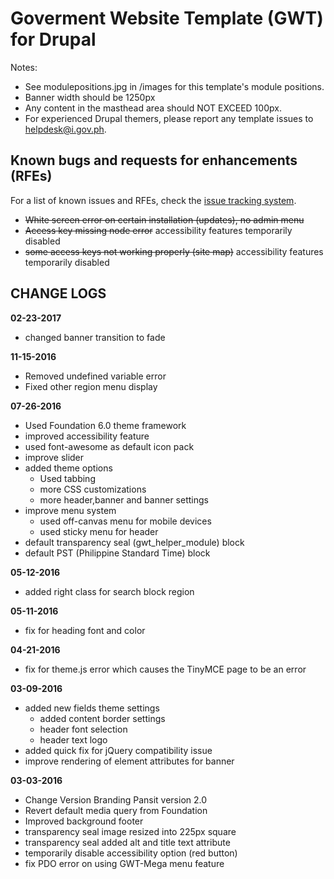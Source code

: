 # Goverment Website Template (GWT) for Drupal

Notes:

- See modulepositions.jpg in /images for this template's module positions.
- Banner width should be 1250px
- Any content in the masthead area should NOT EXCEED 100px.
- For experienced Drupal themers, please report any template issues to helpdesk@i.gov.ph.

## Known bugs and requests for enhancements (RFEs)
For a list of known issues and RFEs, check the [issue tracking system](https://github.com/iGovPhil/gwt-drupal/issues).

- ~~White screen error on certain installation (updates), no admin menu~~
- ~~Access key missing node error~~ accessibility features temporarily disabled
- ~~some access keys not working properly (site map)~~ accessibility features temporarily disabled

## CHANGE LOGS
**02-23-2017**
- changed banner transition to fade

**11-15-2016**

- Removed undefined variable error
- Fixed other region menu display

**07-26-2016**

- Used Foundation 6.0 theme framework
- improved accessibility feature
- used font-awesome as default icon pack
- improve slider
- added theme options
  - Used tabbing
  - more CSS customizations
  - more header,banner and banner settings
- improve menu system
  - used off-canvas menu for mobile devices
  - used sticky menu for header
- default transparency seal (gwt\_helper\_module) block
- default PST (Philippine Standard Time) block

**05-12-2016**

- added right class for search block region

**05-11-2016**

- fix for heading font and color

**04-21-2016**

- fix for theme.js error which causes the TinyMCE page to be an error

**03-09-2016**

- added new fields theme settings
  - added content border settings
  - header font selection
  - header text logo
- added quick fix for jQuery compatibility issue
- improve rendering of element attributes for banner

**03-03-2016**

- Change Version Branding Pansit version 2.0
- Revert default media query from Foundation
- Improved background footer
- transparency seal image resized into 225px square
- transparency seal added alt and title text attribute
- temporarily disable accessibility option (red button)
- fix PDO error on using GWT-Mega menu feature
